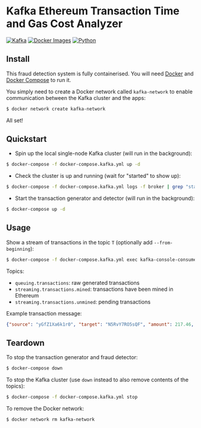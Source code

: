 # Kafka Ethereum Transaction Time and Gas Cost Analyzer

[![Kafka](https://img.shields.io/badge/streaming_platform-kafka-black.svg?style=flat-square)](https://kafka.apache.org)
[![Docker Images](https://img.shields.io/badge/docker_images-confluent-orange.svg?style=flat-square)](https://github.com/confluentinc/cp-docker-images)
[![Python](https://img.shields.io/badge/python-3.5+-blue.svg?style=flat-square)](https://www.python.org)

## Install

This fraud detection system is fully containerised. You will need [Docker](https://docs.docker.com/install/) and [Docker Compose](https://docs.docker.com/compose/) to run it.

You simply need to create a Docker network called `kafka-network` to enable communication between the Kafka cluster and the apps:

```bash
$ docker network create kafka-network
```

All set!

## Quickstart

- Spin up the local single-node Kafka cluster (will run in the background):

```bash
$ docker-compose -f docker-compose.kafka.yml up -d
```

- Check the cluster is up and running (wait for "started" to show up):

```bash
$ docker-compose -f docker-compose.kafka.yml logs -f broker | grep "started"
```

- Start the transaction generator and detector (will run in the background):

```bash
$ docker-compose up -d
```

## Usage

Show a stream of transactions in the topic `T` (optionally add `--from-beginning`):

```bash
$ docker-compose -f docker-compose.kafka.yml exec kafka-console-consumer --bootstrap-server localhost:9092 --topic T
```

Topics:

- `queuing.transactions`: raw generated transactions
- `streaming.transactions.mined`: transactions have been mined in Ethereum
- `streaming.transactions.unmined`: pending transactions

Example transaction message:

```json
{"source": "yGfZ1Xa6k1r0", "target": "N5RvY7RO5sQF", "amount": 217.46, "currency": "EUR"}
```

## Teardown

To stop the transaction generator and fraud detector:

```bash
$ docker-compose down
```

To stop the Kafka cluster (use `down`  instead to also remove contents of the topics):

```bash
$ docker-compose -f docker-compose.kafka.yml stop
```

To remove the Docker network:

```bash
$ docker network rm kafka-network
```
